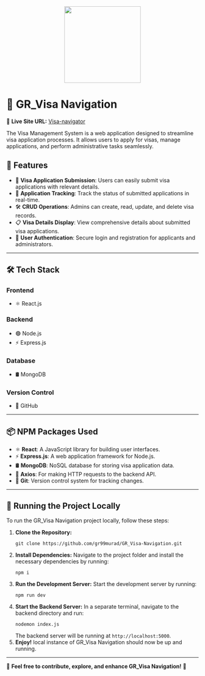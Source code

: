 <!-- GR_Visa Navigation - Visa Management System -->

<div align="center">
  <img height="200" src="https://i.ibb.co.com/yFD5Kfyd/Screenshot-2025-02-05-174146.png"  />
</div>

<h1>🛂 GR_Visa Navigation</h1>
<p>
  🔗 <strong>Live Site URL:</strong> 
  <a href="https://visa-navigator-60772.web.app/" target="_blank">Visa-navigator</a>
</p>

<p>
  The Visa Management System is a web application designed to streamline visa application processes. 
  It allows users to apply for visas, manage applications, and perform administrative tasks seamlessly.
</p>

<h2>🚀 Features</h2>

<ul>
  <li>📄 <strong>Visa Application Submission</strong>: Users can easily submit visa applications with relevant details.</li>
  <li>📡 <strong>Application Tracking</strong>: Track the status of submitted applications in real-time.</li>
  <li>🛠️ <strong>CRUD Operations</strong>: Admins can create, read, update, and delete visa records.</li>
  <li>📋 <strong>Visa Details Display</strong>: View comprehensive details about submitted visa applications.</li>
  <li>🔐 <strong>User Authentication</strong>: Secure login and registration for applicants and administrators.</li>
</ul>

<hr>

<h2>🛠️ Tech Stack</h2>

<h3>Frontend</h3>
<ul>
  <li>⚛️ React.js</li>
</ul>

<h3>Backend</h3>
<ul>
  <li>🟢 Node.js</li>
  <li>⚡ Express.js</li>
</ul>

<h3>Database</h3>
<ul>
  <li>🛢️ MongoDB</li>
</ul>

<h3>Version Control</h3>
<ul>
  <li>🐙 GitHub</li>
</ul>

<hr>

<h2>📦 NPM Packages Used</h2>

<ul>
  <li>⚛️ <strong>React</strong>: A JavaScript library for building user interfaces.</li>
  <li>⚡ <strong>Express.js</strong>: A web application framework for Node.js.</li>
  <li>🛢️ <strong>MongoDB</strong>: NoSQL database for storing visa application data.</li>
  <li>📡 <strong>Axios</strong>: For making HTTP requests to the backend API.</li>
  <li>🐙 <strong>Git</strong>: Version control system for tracking changes.</li>
</ul>

<hr>

<h2>🚀 Running the Project Locally</h2>

<p>To run the GR_Visa Navigation project locally, follow these steps:</p>

<ol>
  <li><strong>Clone the Repository:</strong>
    <pre><code>git clone https://github.com/gr99murad/GR_Visa-Navigation.git</code></pre>
  </li>
  
  <li><strong>Install Dependencies:</strong> 
    Navigate to the project folder and install the necessary dependencies by running:
    <pre><code>npm i</code></pre>
  </li>
  
  
  <li><strong>Run the Development Server:</strong> 
    Start the development server by running:
    <pre><code>npm run dev</code></pre>
  </li>
  
  <li><strong>Start the Backend Server:</strong> 
    In a separate terminal, navigate to the backend directory and run:
    <pre><code>nodemon index.js</code></pre>
    The backend server will be running at <code>http://localhost:5000</code>.
  </li>

  <li><strong>Enjoy!</strong> local instance of GR_Visa Navigation should now be up and running.
  </li>
</ol>

<hr>

<p>📌 <strong>Feel free to contribute, explore, and enhance GR_Visa Navigation!</strong> 🎉</p>
